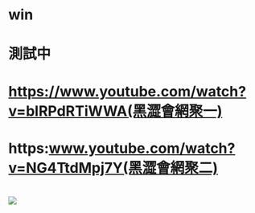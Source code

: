 # win
# 測試中
# https://www.youtube.com/watch?v=blRPdRTiWWA(黑澀會網聚一)
# https:www.youtube.com/watch?v=NG4TtdMpj7Y(黑澀會網聚二)
# <a href="jetbomb.xyz"><img src="https://github.com/jetbomb/win/edit/main/war.jpg"></a>
